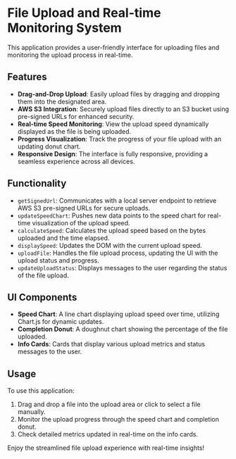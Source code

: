 # File Upload and Real-time Monitoring System

This application provides a user-friendly interface for uploading files and monitoring the upload process in real-time.

## Features

- **Drag-and-Drop Upload**: Easily upload files by dragging and dropping them into the designated area.
- **AWS S3 Integration**: Securely upload files directly to an S3 bucket using pre-signed URLs for enhanced security.
- **Real-time Speed Monitoring**: View the upload speed dynamically displayed as the file is being uploaded.
- **Progress Visualization**: Track the progress of your file upload with an updating donut chart.
- **Responsive Design**: The interface is fully responsive, providing a seamless experience across all devices.

## Functionality

- `getSignedUrl`: Communicates with a local server endpoint to retrieve AWS S3 pre-signed URLs for secure uploads.
- `updateSpeedChart`: Pushes new data points to the speed chart for real-time visualization of the upload speed.
- `calculateSpeed`: Calculates the upload speed based on the bytes uploaded and the time elapsed.
- `displaySpeed`: Updates the DOM with the current upload speed.
- `uploadFile`: Handles the file upload process, updating the UI with the upload status and progress.
- `updateUploadStatus`: Displays messages to the user regarding the status of the file upload.

## UI Components

- **Speed Chart**: A line chart displaying upload speed over time, utilizing Chart.js for dynamic updates.
- **Completion Donut**: A doughnut chart showing the percentage of the file uploaded.
- **Info Cards**: Cards that display various upload metrics and status messages to the user.

## Usage

To use this application:

1. Drag and drop a file into the upload area or click to select a file manually.
2. Monitor the upload progress through the speed chart and completion donut.
3. Check detailed metrics updated in real-time on the info cards.

Enjoy the streamlined file upload experience with real-time insights!

